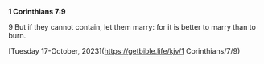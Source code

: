 **1 Corinthians 7:9**

9 But if they cannot contain, let them marry: for it is better to marry than to burn.

[Tuesday 17-October, 2023](https://getbible.life/kjv/1 Corinthians/7/9)
